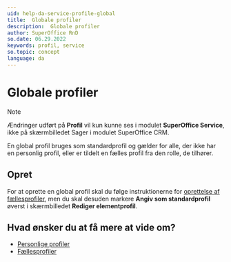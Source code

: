 ```yaml
---
uid: help-da-service-profile-global
title:  Globale profiler
description:  Globale profiler
author: SuperOffice RnD
so.date: 06.29.2022
keywords: profil, service
so.topic: concept
language: da
---
```


# Globale profiler

> [!NOTE]
> Ændringer udført på **Profil** vil kun kunne ses i modulet **SuperOffice Service**, ikke på skærmbilledet Sager i modulet SuperOffice CRM.

En global profil bruges som standardprofil og gælder for alle, der ikke har en personlig profil, eller er tildelt en fælles profil fra den rolle, de tilhører.

## Opret

For at oprette en global profil skal du følge instruktionerne for [oprettelse af fællesprofiler][1], men du skal desuden markere **Angiv som standardprofil** øverst i skærmbilledet **Rediger elementprofil**.

## Hvad ønsker du at få mere at vide om?

* [Personlige profiler][2]
* [Fællesprofiler][3]

<!-- Referenced links -->
[1]: common.md#create
[2]: personal.md
[3]: common.md

<!-- Referenced images -->
